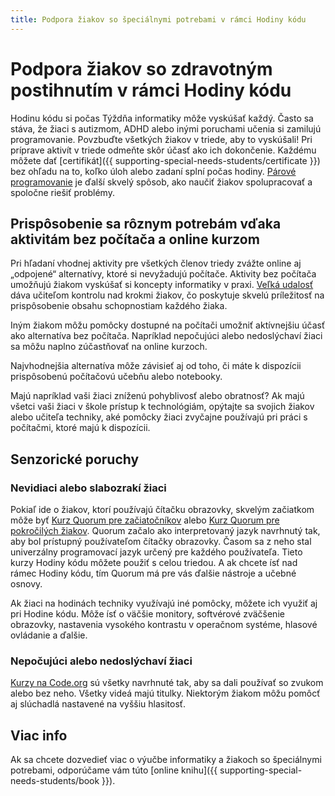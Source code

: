 ```yaml
---
title: Podpora žiakov so špeciálnymi potrebami v rámci Hodiny kódu
---
```


# Podpora žiakov so zdravotným postihnutím v rámci Hodiny kódu

Hodinu kódu si počas Týždňa informatiky môže vyskúšať každý. Často sa stáva, že žiaci s autizmom, ADHD alebo inými poruchami učenia si zamilujú programovanie. Povzbuďte všetkých žiakov v triede, aby to vyskúšali! Pri príprave aktivít v triede odmeňte skôr účasť ako ich dokončenie. Každému môžete dať [certifikát]({{ supporting-special-needs-students/certificate }}) bez ohľadu na to, koľko úloh alebo zadaní splní počas hodiny. [Párové programovanie](https://www.youtube.com/watch?v=vgkahOzFH2Q) je ďalší skvelý spôsob, ako naučiť žiakov spolupracovať a spoločne riešiť problémy.

## Prispôsobenie sa rôznym potrebám vďaka aktivitám bez počítača a online kurzom

Pri hľadaní vhodnej aktivity pre všetkých členov triedy zvážte online aj „odpojené“ alternatívy, ktoré si nevyžadujú počítače. Aktivity bez počítača umožňujú žiakom vyskúšať si koncepty informatiky v praxi. [Veľká udalosť](https://studio.code.org/s/course1/lessons/15/levels/1) dáva učiteľom kontrolu nad krokmi žiakov, čo poskytuje skvelú príležitosť na prispôsobenie obsahu schopnostiam každého žiaka.

Iným žiakom môžu pomôcky dostupné na počítači umožniť aktívnejšiu účasť ako alternatíva bez počítača. Napríklad nepočujúci alebo nedoslýchaví žiaci sa môžu naplno zúčastňovať na online kurzoch.

Najvhodnejšia alternatíva môže závisieť aj od toho, či máte k dispozícii prispôsobenú počítačovú učebňu alebo notebooky.

Majú napríklad vaši žiaci zníženú pohyblivosť alebo obratnosť? Ak majú všetci vaši žiaci v škole prístup k technológiám, opýtajte sa svojich žiakov alebo učiteľa techniky, aké pomôcky žiaci zvyčajne používajú pri práci s počítačmi, ktoré majú k dispozícii.

## Senzorické poruchy

### Nevidiaci alebo slabozrakí žiaci

Pokiaľ ide o žiakov, ktorí používajú čítačku obrazovky, skvelým začiatkom môže byť [Kurz Quorum pre začiatočníkov](https://quorumlanguage.com/hourofcode/astro1.html) alebo [Kurz Quorum pre pokročilých žiakov](https://quorumlanguage.com/hourofcode/part1.html). Quorum začalo ako interpretovaný jazyk navrhnutý tak, aby bol prístupný používateľom čítačky obrazovky. Časom sa z neho stal univerzálny programovací jazyk určený pre každého používateľa. Tieto kurzy Hodiny kódu môžete použiť s celou triedou. A ak chcete ísť nad rámec Hodiny kódu, tím Quorum má pre vás ďalšie nástroje a učebné osnovy.

Ak žiaci na hodinách techniky využívajú iné pomôcky, môžete ich využiť aj pri Hodine kódu. Môže ísť o väčšie monitory, softvérové zväčšenie obrazovky, nastavenia vysokého kontrastu v operačnom systéme, hlasové ovládanie a ďalšie.

### Nepočujúci alebo nedoslýchaví žiaci

[Kurzy na Code.org](https://studio.code.org/) sú všetky navrhnuté tak, aby sa dali používať so zvukom alebo bez neho. Všetky videá majú titulky. Niektorým žiakom môžu pomôcť aj slúchadlá nastavené na vyššiu hlasitosť.

## Viac info

Ak sa chcete dozvedieť viac o výučbe informatiky a žiakoch so špeciálnymi potrebami, odporúčame vám túto [online knihu]({{ supporting-special-needs-students/book }}).